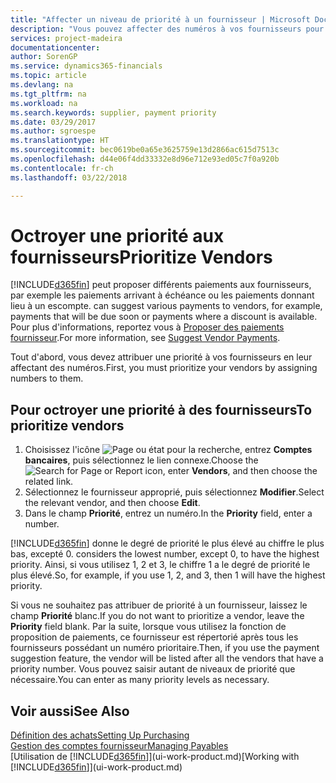 ```yaml
---
title: "Affecter un niveau de priorité à un fournisseur | Microsoft Docs"
description: "Vous pouvez affecter des numéros à vos fournisseurs pour les classer par ordre de priorité et faciliter des propositions de paiement dans Finance and Operations, Business edition."
services: project-madeira
documentationcenter: 
author: SorenGP
ms.service: dynamics365-financials
ms.topic: article
ms.devlang: na
ms.tgt_pltfrm: na
ms.workload: na
ms.search.keywords: supplier, payment priority
ms.date: 03/29/2017
ms.author: sgroespe
ms.translationtype: HT
ms.sourcegitcommit: bec0619be0a65e3625759e13d2866ac615d7513c
ms.openlocfilehash: d44e06f4dd33332e8d96e712e93ed05c7f0a920b
ms.contentlocale: fr-ch
ms.lasthandoff: 03/22/2018

---
```

# <a name="prioritize-vendors"></a><span data-ttu-id="0bdb0-103">Octroyer une priorité aux fournisseurs</span><span class="sxs-lookup"><span data-stu-id="0bdb0-103">Prioritize Vendors</span></span>
[!INCLUDE[d365fin](includes/d365fin_md.md)]<span data-ttu-id="0bdb0-104"> peut proposer différents paiements aux fournisseurs, par exemple les paiements arrivant à échéance ou les paiements donnant lieu à un escompte.</span><span class="sxs-lookup"><span data-stu-id="0bdb0-104"> can suggest various payments to vendors, for example, payments that will be due soon or payments where a discount is available.</span></span> <span data-ttu-id="0bdb0-105">Pour plus d'informations, reportez vous à [Proposer des paiements fournisseur](payables-how-suggest-vendor-payments.md).</span><span class="sxs-lookup"><span data-stu-id="0bdb0-105">For more information, see [Suggest Vendor Payments](payables-how-suggest-vendor-payments.md).</span></span>

<span data-ttu-id="0bdb0-106">Tout d'abord, vous devez attribuer une priorité à vos fournisseurs en leur affectant des numéros.</span><span class="sxs-lookup"><span data-stu-id="0bdb0-106">First, you must prioritize your vendors by assigning numbers to them.</span></span>

## <a name="to-prioritize-vendors"></a><span data-ttu-id="0bdb0-107">Pour octroyer une priorité à des fournisseurs</span><span class="sxs-lookup"><span data-stu-id="0bdb0-107">To prioritize vendors</span></span>
1. <span data-ttu-id="0bdb0-108">Choisissez l'icône ![Page ou état pour la recherche](media/ui-search/search_small.png "Page ou état pour la recherche"), entrez **Comptes bancaires**, puis sélectionnez le lien connexe.</span><span class="sxs-lookup"><span data-stu-id="0bdb0-108">Choose the ![Search for Page or Report](media/ui-search/search_small.png "Search for Page or Report icon") icon, enter **Vendors**, and then choose the related link.</span></span>
2. <span data-ttu-id="0bdb0-109">Sélectionnez le fournisseur approprié, puis sélectionnez **Modifier**.</span><span class="sxs-lookup"><span data-stu-id="0bdb0-109">Select the relevant vendor, and then choose **Edit**.</span></span>
3. <span data-ttu-id="0bdb0-110">Dans le champ **Priorité**, entrez un numéro.</span><span class="sxs-lookup"><span data-stu-id="0bdb0-110">In the **Priority** field, enter a number.</span></span>

[!INCLUDE[d365fin](includes/d365fin_md.md)]<span data-ttu-id="0bdb0-111"> donne le degré de priorité le plus élevé au chiffre le plus bas, excepté 0.</span><span class="sxs-lookup"><span data-stu-id="0bdb0-111"> considers the lowest number, except 0, to have the highest priority.</span></span> <span data-ttu-id="0bdb0-112">Ainsi, si vous utilisez 1, 2 et 3, le chiffre 1 a le degré de priorité le plus élevé.</span><span class="sxs-lookup"><span data-stu-id="0bdb0-112">So, for example, if you use 1, 2, and 3, then 1 will have the highest priority.</span></span>

<span data-ttu-id="0bdb0-113">Si vous ne souhaitez pas attribuer de priorité à un fournisseur, laissez le champ **Priorité** blanc.</span><span class="sxs-lookup"><span data-stu-id="0bdb0-113">If you do not want to prioritize a vendor, leave the **Priority** field blank.</span></span> <span data-ttu-id="0bdb0-114">Par la suite, lorsque vous utilisez la fonction de proposition de paiements, ce fournisseur est répertorié après tous les fournisseurs possédant un numéro prioritaire.</span><span class="sxs-lookup"><span data-stu-id="0bdb0-114">Then, if you use the payment suggestion feature, the vendor will be listed after all the vendors that have a priority number.</span></span> <span data-ttu-id="0bdb0-115">Vous pouvez saisir autant de niveaux de priorité que nécessaire.</span><span class="sxs-lookup"><span data-stu-id="0bdb0-115">You can enter as many priority levels as necessary.</span></span>

## <a name="see-also"></a><span data-ttu-id="0bdb0-116">Voir aussi</span><span class="sxs-lookup"><span data-stu-id="0bdb0-116">See Also</span></span>
[<span data-ttu-id="0bdb0-117">Définition des achats</span><span class="sxs-lookup"><span data-stu-id="0bdb0-117">Setting Up Purchasing</span></span>](purchasing-setup-purchasing.md)  
[<span data-ttu-id="0bdb0-118">Gestion des comptes fournisseur</span><span class="sxs-lookup"><span data-stu-id="0bdb0-118">Managing Payables</span></span>](payables-manage-payables.md)  
<span data-ttu-id="0bdb0-119">[Utilisation de [!INCLUDE[d365fin](includes/d365fin_md.md)]](ui-work-product.md)</span><span class="sxs-lookup"><span data-stu-id="0bdb0-119">[Working with [!INCLUDE[d365fin](includes/d365fin_md.md)]](ui-work-product.md)</span></span>

